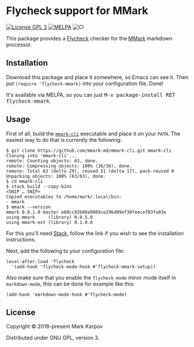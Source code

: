 # Flycheck support for MMark

[![License GPL 3](https://img.shields.io/badge/license-GPL_3-green.svg)](http://www.gnu.org/licenses/gpl-3.0.txt)
[![MELPA](https://melpa.org/packages/flycheck-mmark-badge.svg)](https://melpa.org/#/flycheck-mmark)
![CI](https://github.com/mmark-md/flycheck-mmark/workflows/CI/badge.svg?branch=master)

This package provides a [Flycheck](http://www.flycheck.org) checker for the
[MMark](https://github.com/mmark-md/mmark) markdown processor.

## Installation

Download this package and place it somewhere, so Emacs can see it. Then put
`(require 'flycheck-mmark)` into your configuration file. Done!

It's available via MELPA, so you can just <kbd>M-x package-install RET
flycheck-mmark</kbd>.

## Usage

First of all, build the [`mmark-cli`](https://github.com/mmark-md/mmark-cli)
executable and place it on your `PATH`. The easiest way to do that is
currently the following:

```
$ git clone https://github.com/mmark-md/mmark-cli.git mmark-cli
Cloning into 'mmark-cli'...
remote: Counting objects: 63, done.
remote: Compressing objects: 100% (36/36), done.
remote: Total 63 (delta 29), reused 51 (delta 17), pack-reused 0
Unpacking objects: 100% (63/63), done.
$ cd mmark-cli
$ stack build --copy-bins
<SNIP … SNIP>
Copied executables to /home/mark/.local/bin:
- mmark
$ mmark --version
mmark 0.0.1.0 master e60cc92b88e0069ce296d09ef30feecef83fa03e
using mmark     (library) 0.0.5.0
using mmark-ext (library) 0.1.0.0
```

For this you'll need
[Stack](https://docs.haskellstack.org/en/stable/README/), follow the link if
you wish to see the installation instructions.

Next, add the following to your configuration file:

```emacs-lisp
(eval-after-load 'flycheck
  '(add-hook 'flycheck-mode-hook #'flycheck-mmark-setup))
```

Also make sure that you enable the `flycheck-mode` minor mode itself in
`markdown-mode`, this can be done for example like this:

```emacs-lisp
(add-hook 'markdown-mode-hook #'flycheck-mode)
```

## License

Copyright © 2018–present Mark Karpov

Distributed under GNU GPL, version 3.
